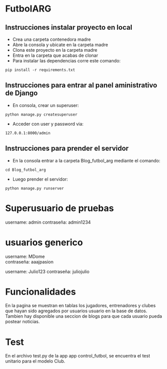 # FutbolARG

## Instrucciones instalar proyecto en local
+ Crea una carpeta contenedora madre
+ Abre la consola y ubicate en la carpeta madre
+ Clona este proyecto en la carpeta madre
+ Entra en la carpeta que acabas de clonar
+ Para instalar las dependencias corre este comando:

```
pip install -r requirements.txt
```

## Instrucciones para entrar al panel aministrativo de Django
+ En consola, crear un superuser:
```
python manage.py createsuperuser
```
+ Acceder con user y password via:
```
127.0.0.1:8000/admin
```

## Instrucciones para prender el servidor
+ En la consola entrar a la carpeta Blog_futbol_arg mediante el comando:
```
cd Blog_futbol_arg
```
+ Luego prender el servidor:
```
python manage.py runserver
```

# Superusuario de pruebas
username: admin
contraseña: admin1234

# usuarios generico
username: MDome     
contraseña: aaajpasion

username: Julio123
contraseña: juliojulio

# Funcionalidades
En la pagina se muestran en tablas los jugadores, entrenadores y clubes que hayan sido agregados por usuarios usuario en 
la base de datos. Tambien hay disponible una seccion de blogs para que cada usuario pueda postear noticias.

# Test
En el archivo test.py de la app app control_futbol, se encuentra el test unitario para el modelo Club.
